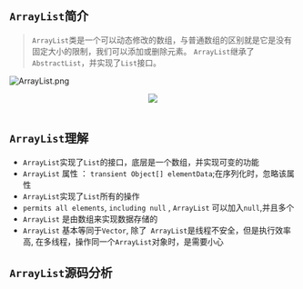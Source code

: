 ## `ArrayList`简介
>`ArrayList`类是一个可以动态修改的数组，与普通数组的区别就是它是没有固定大小的限制，我们可以添加或删除元素。
>`ArrayList`继承了`AbstractList`，并实现了`List`接口。

![ArrayList.png](https://i.loli.net/2021/03/31/KX9U1qfFQl5ZCVx.png)

<div align="center"> <img src="https://i.loli.net/2021/03/31/KX9U1qfFQl5ZCVx.png"/> </div><br>


## `ArrayList`理解
- `ArrayList`实现了`List`的接口，底层是一个数组，并实现可变的功能
- `ArrayList` 属性 ： `transient Object[] elementData`;在序列化时，忽略该属性
- `ArrayList`实现了`List`所有的操作 
- `permits all elements`, `including null` , `ArrayList` 可以加入`null`,并且多个
- `ArrayList` 是由数组来实现数据存储的
- `ArrayList` 基本等同于`Vector`, 除了` ArrayList`是线程不安全，但是执行效率高, 在多线程，操作同一个`ArrayList`对象时，是需要小心

## `ArrayList`源码分析
